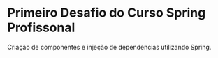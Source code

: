 ﻿# Primeiro Desafio do Curso Spring Profissonal

 Criação de componentes e injeção de dependencias utilizando Spring.
